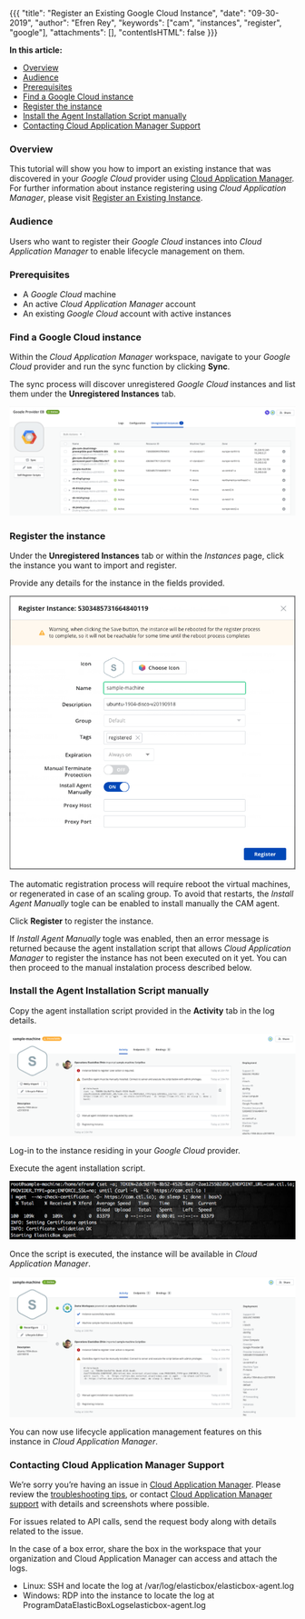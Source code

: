 {{{
"title": "Register an Existing Google Cloud Instance",
"date": "09-30-2019",
"author": "Efren Rey",
"keywords": ["cam", "instances", "register", "google"],
"attachments": [],
"contentIsHTML": false
}}}

**In this article:**

* [Overview](#overview)
* [Audience](#audience)
* [Prerequisites](#prerequisites)
* [Find a Google Cloud instance](#find-a-google-cloud-instance)
* [Register the instance](#register-the-instance)
* [Install the Agent Installation Script manually](#install-the-agent-installation-script-manually)
* [Contacting Cloud Application Manager Support](#contacting-cloud-application-manager-support)

### Overview

This tutorial will show you how to import an existing instance that was discovered in your *Google Cloud* provider using [Cloud Application Manager](https://www.ctl.io/cloud-application-manager).
For further information about instance registering using *Cloud Application Manager*, please visit [Register an Existing Instance](./register-existing-instance.md).

### Audience

Users who want to register their *Google Cloud* instances into *Cloud Application Manager* to enable lifecycle management on them.

### Prerequisites

* A *Google Cloud* machine
* An active *Cloud Application Manager* account 
* An existing *Google Cloud* account with active instances

### Find a Google Cloud instance

Within the *Cloud Application Manager* workspace, navigate to your *Google Cloud* provider and run the sync function by clicking **Sync**.

The sync process will discover unregistered *Google Cloud* instances and list them under the **Unregistered Instances** tab.

![Locate Unregistered Instances](../../images/cloud-application-manager/register/cam-register-existing-google-cloud-instance-1.png)

### Register the instance

Under the **Unregistered Instances** tab or within the *Instances* page, click the instance you want to import and register.

Provide any details for the instance in the fields provided.

![Register Instance](../../images/cloud-application-manager/register/cam-register-existing-google-cloud-instance-2.png)

The automatic registration process will require reboot the virtual machines, or regenerated in case of an scaling group.
To avoid that restarts, the *Install Agent Manually* togle can be enabled to install manually the CAM agent.

Click **Register** to register the instance.

If *Install Agent Manually* togle was enabled, then an error message is returned because the agent installation script that allows *Cloud Application Manager* to register the instance has not been executed on it yet. You can then proceed to the manual instalation process described below.

### Install the Agent Installation Script manually

Copy the agent installation script provided in the **Activity** tab in the log details.

![Copy agent installation script](../../images/cloud-application-manager/register/cam-register-existing-google-cloud-instance-3.png)

Log-in to the instance residing in your *Google Cloud* provider.

Execute the agent installation script.

![Execute agent installation script](../../images/cloud-application-manager/register/cam-register-existing-google-cloud-instance-4.png)

Once the script is executed, the instance will be available in *Cloud Application Manager*.

![Cloud Application Manager Available](../../images/cloud-application-manager/register/cam-register-existing-google-cloud-instance-5.png)

You can now use lifecycle application management features on this instance in *Cloud Application Manager*.

### Contacting Cloud Application Manager Support

We’re sorry you’re having an issue in [Cloud Application Manager](https://www.ctl.io/cloud-application-manager/). Please review the [troubleshooting tips](../Troubleshooting/troubleshooting-tips.md), or contact [Cloud Application Manager support](mailto:incident@CenturyLink.com) with details and screenshots where possible.

For issues related to API calls, send the request body along with details related to the issue.

In the case of a box error, share the box in the workspace that your organization and Cloud Application Manager can access and attach the logs.

* Linux: SSH and locate the log at /var/log/elasticbox/elasticbox-agent.log
* Windows: RDP into the instance to locate the log at ProgramDataElasticBoxLogselasticbox-agent.log